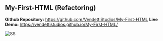 ## My-First-HTML (Refactoring)

**Github Repository:**
https://github.com/VendettiStudios/My-First-HTML
**Live Demo:**
https://vendettistudios.github.io/My-First-HTML/

![SS](Assets/ss.png)
